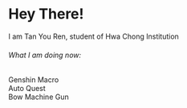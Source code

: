 # Hey There! 
I am Tan You Ren, student of Hwa Chong Institution

###### What I am doing now:
Genshin Macro
<br>
Auto Quest
<br>
Bow Machine Gun
